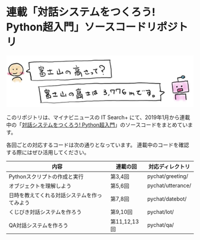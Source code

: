 # 連載「対話システムをつくろう! Python超入門」ソースコードリポジトリ

![chatimg](./img/chatimg.png)

このリポジトリは、マイナビニュースの IT Search+ にて、2019年1月から連載中の「[対話システムをつくろう! Python超入門](https://news.mynavi.jp/itsearch/series/devsoft/Python.html)」のソースコードをまとめています。

各回ごとの対応するコードは次の通りとなっています。
連載中のコードを確認する際にはぜひ活用してください。


| 内容 | 連載の回 | 対応ディレクトリ |
| --- | --- | --- |
| Pythonスクリプトの作成と実行 | 第3,4回 | pychat/greeting/ |
| オブジェクトを理解しよう | 第5,6回 | pychat/utterance/ |
| 日時を教えてくれる対話システムを作ってみよう| 第7,8回 | pychat/datebot/ |
| くじびき対話システムを作ろう | 第9,10回 | pychat/lot/ |
| QA対話システムを作ろう | 第11,12,13回 | pychat/qa/ |
